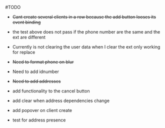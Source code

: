 #TODO

- <del>Cant create several clients in a row because the add button looses its event binding</del>

- the test above does not pass if the phone number are the same and the ext are different

- Currently is not clearing the user data when I clear the ext only working for replace

- <del>Need to format phone on blur</del>

- Need to add idnumber

- <del>Need to add addresses</del>

- add functionality to the cancel button

- add clear when address dependencies change

- add popover on client create

- test for address presence